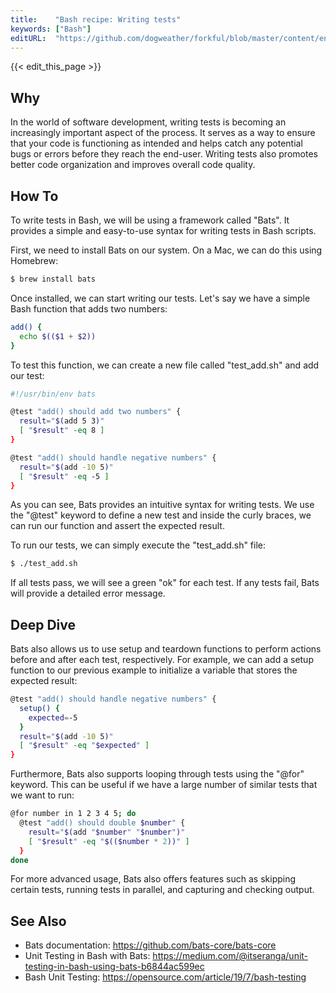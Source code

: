 ```yaml
---
title:    "Bash recipe: Writing tests"
keywords: ["Bash"]
editURL:  "https://github.com/dogweather/forkful/blob/master/content/en/bash/writing-tests.md"
---
```


{{< edit_this_page >}}

## Why

In the world of software development, writing tests is becoming an increasingly important aspect of the process. It serves as a way to ensure that your code is functioning as intended and helps catch any potential bugs or errors before they reach the end-user. Writing tests also promotes better code organization and improves overall code quality.

## How To

To write tests in Bash, we will be using a framework called "Bats". It provides a simple and easy-to-use syntax for writing tests in Bash scripts.

First, we need to install Bats on our system. On a Mac, we can do this using Homebrew:

```Bash
$ brew install bats
```

Once installed, we can start writing our tests. Let's say we have a simple Bash function that adds two numbers:

```Bash
add() {
  echo $(($1 + $2))
}
```

To test this function, we can create a new file called "test_add.sh" and add our test:

```Bash
#!/usr/bin/env bats

@test "add() should add two numbers" {
  result="$(add 5 3)"
  [ "$result" -eq 8 ]
}

@test "add() should handle negative numbers" {
  result="$(add -10 5)"
  [ "$result" -eq -5 ]
}
```

As you can see, Bats provides an intuitive syntax for writing tests. We use the "@test" keyword to define a new test and inside the curly braces, we can run our function and assert the expected result.

To run our tests, we can simply execute the "test_add.sh" file:

```Bash
$ ./test_add.sh
```

If all tests pass, we will see a green "ok" for each test. If any tests fail, Bats will provide a detailed error message.

## Deep Dive

Bats also allows us to use setup and teardown functions to perform actions before and after each test, respectively. For example, we can add a setup function to our previous example to initialize a variable that stores the expected result:

```Bash
@test "add() should handle negative numbers" {
  setup() {
    expected=-5
  }
  result="$(add -10 5)"
  [ "$result" -eq "$expected" ]
}
```

Furthermore, Bats also supports looping through tests using the "@for" keyword. This can be useful if we have a large number of similar tests that we want to run:

```Bash
@for number in 1 2 3 4 5; do
  @test "add() should double $number" {
    result="$(add "$number" "$number")"
    [ "$result" -eq "$(($number * 2))" ]
  }
done
```

For more advanced usage, Bats also offers features such as skipping certain tests, running tests in parallel, and capturing and checking output.

## See Also

- Bats documentation: https://github.com/bats-core/bats-core
- Unit Testing in Bash with Bats: https://medium.com/@itseranga/unit-testing-in-bash-using-bats-b6844ac599ec
- Bash Unit Testing: https://opensource.com/article/19/7/bash-testing